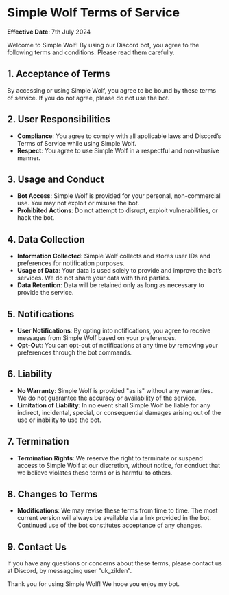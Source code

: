 # Simple Wolf Terms of Service

**Effective Date**: 7th July 2024

Welcome to Simple Wolf! By using our Discord bot, you agree to the following terms and conditions. Please read them carefully.

## 1. Acceptance of Terms
By accessing or using Simple Wolf, you agree to be bound by these terms of service. If you do not agree, please do not use the bot.

## 2. User Responsibilities
- **Compliance**: You agree to comply with all applicable laws and Discord’s Terms of Service while using Simple Wolf.
- **Respect**: You agree to use Simple Wolf in a respectful and non-abusive manner.

## 3. Usage and Conduct
- **Bot Access**: Simple Wolf is provided for your personal, non-commercial use. You may not exploit or misuse the bot.
- **Prohibited Actions**: Do not attempt to disrupt, exploit vulnerabilities, or hack the bot.

## 4. Data Collection
- **Information Collected**: Simple Wolf collects and stores user IDs and preferences for notification purposes.
- **Usage of Data**: Your data is used solely to provide and improve the bot’s services. We do not share your data with third parties.
- **Data Retention**: Data will be retained only as long as necessary to provide the service.

## 5. Notifications
- **User Notifications**: By opting into notifications, you agree to receive messages from Simple Wolf based on your preferences.
- **Opt-Out**: You can opt-out of notifications at any time by removing your preferences through the bot commands.

## 6. Liability
- **No Warranty**: Simple Wolf is provided "as is" without any warranties. We do not guarantee the accuracy or availability of the service.
- **Limitation of Liability**: In no event shall Simple Wolf be liable for any indirect, incidental, special, or consequential damages arising out of the use or inability to use the bot.

## 7. Termination
- **Termination Rights**: We reserve the right to terminate or suspend access to Simple Wolf at our discretion, without notice, for conduct that we believe violates these terms or is harmful to others.

## 8. Changes to Terms
- **Modifications**: We may revise these terms from time to time. The most current version will always be available via a link provided in the bot. Continued use of the bot constitutes acceptance of any changes.

## 9. Contact Us
If you have any questions or concerns about these terms, please contact us at Discord, by messagging user "uk_zilden".

Thank you for using Simple Wolf! We hope you enjoy my bot.
